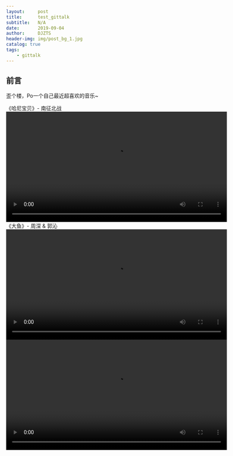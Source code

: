 ```yaml
---
layout:     post
title:      test_gittalk
subtitle:   N/A
date:       2019-09-04
author:     DJZTS
header-img: img/post_bg_1.jpg
catalog: true
tags:
    - gittalk
---
```


## 前言
歪个楼，Po一个自己最近超喜欢的音乐~
    
《哈尼宝贝》- 南征北战
<video width="600" controls>
<source src="https://github.com/djzts/djzts.github.io/blob/master/music/hani_baby.mp4?raw=true" type="video/mp4">
    Your browser does not support HTML5 video.
 </video>
《大鱼》- 周深 & 郭沁
 <video width="600" controls>
    <source src="https://github.com/djzts/djzts.github.io/blob/master/music/dayu.mp4?raw=true" type="video/mp4">
    Your browser does not support HTML5 video.
</video>
 <video width="600" controls>
    <source src="https://github.com/djzts/html5player_test/raw/main/output.m3u8" type="application/x-mpegURL">
    Your browser does not support HTML5 video.
</video>


